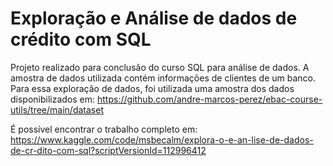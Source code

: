 # Exploração e Análise de dados de crédito com SQL

Projeto realizado para conclusão do curso SQL para análise de dados. 
A amostra de dados utilizada contém informações de clientes de um banco. Para essa exploração de dados, foi utilizada uma amostra dos dados disponibilizados em: https://github.com/andre-marcos-perez/ebac-course-utils/tree/main/dataset

É possível encontrar o trabalho completo em: https://www.kaggle.com/code/msbecalm/explora-o-e-an-lise-de-dados-de-cr-dito-com-sql?scriptVersionId=112996412
